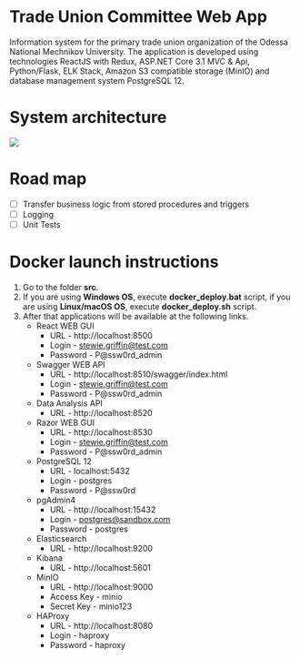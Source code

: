 # Trade Union Committee Web App
Information system for the primary trade union organization of the Odessa National Mechnikov University. The application is developed using technologies ReactJS with Redux, ASP.NET Core 3.1 MVC &amp; Api, Python/Flask, ELK Stack, Amazon S3 compatible storage (MinIO) and database management system PostgreSQL 12.

# System architecture
![](https://github.com/zavada-sergey/TradeUnionCommittee.Web.App/blob/master/blob/Architecture.png)

# Road map
- [ ] Transfer business logic from stored procedures and triggers
- [ ] Logging
- [ ] Unit Tests

# Docker launch instructions
1. Go to the folder **src**.
2. If you are using **Windows OS**, execute **docker_deploy.bat** script, if you are using **Linux/macOS OS**, execute **docker_deploy.sh** script.
3. After that applications will be available at the following links.
    - React WEB GUI
        - URL - http://localhost:8500
        - Login - stewie.griffin@test.com
        - Password - P@ssw0rd_admin
    - Swagger WEB API
        - URL - http://localhost:8510/swagger/index.html
        - Login - stewie.griffin@test.com
        - Password - P@ssw0rd_admin
    - Data Analysis API
        - URL - http://localhost:8520
    - Razor WEB GUI
        - URL - http://localhost:8530
        - Login - stewie.griffin@test.com
        - Password - P@ssw0rd_admin
    - PostgreSQL 12
        - URL - localhost:5432
        - Login - postgres
        - Password - P@ssw0rd
    - pgAdmin4
        - URL - http://localhost:15432
        - Login - postgres@sandbox.com
        - Password - postgres
    - Elasticsearch
        - URL - http://localhost:9200
    - Kibana
        - URL - http://localhost:5601
    - MinIO
        - URL - http://localhost:9000
        - Access Key - minio
        - Secret Key - minio123
    - HAProxy
        - URL - http://localhost:8080
        - Login - haproxy
        - Password - haproxy
